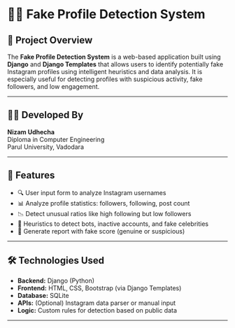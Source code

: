 # 🕵️‍♂️ Fake Profile Detection System

## 📌 Project Overview

The **Fake Profile Detection System** is a web-based application built using **Django** and **Django Templates** that allows users to identify potentially fake Instagram profiles using intelligent heuristics and data analysis. It is especially useful for detecting profiles with suspicious activity, fake followers, and low engagement.

---

## 🧑‍💻 Developed By

**Nizam Udhecha**  
Diploma in Computer Engineering  
Parul University, Vadodara

---

## 🚀 Features

- 🔍 User input form to analyze Instagram usernames  
- 📊 Analyze profile statistics: followers, following, post count  
- 📉 Detect unusual ratios like high following but low followers  
- 🧠 Heuristics to detect bots, inactive accounts, and fake celebrities  
- 🧾 Generate report with fake score (genuine or suspicious)

---

## 🛠️ Technologies Used

- **Backend:** Django (Python)  
- **Frontend:** HTML, CSS, Bootstrap (via Django Templates)  
- **Database:** SQLite  
- **APIs:** (Optional) Instagram data parser or manual input  
- **Logic:** Custom rules for detection based on public data

---
